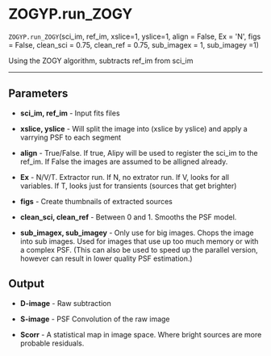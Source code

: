 # ZOGYP.run_ZOGY

`ZOGYP.run_ZOGY`(sci_im, ref_im,  xslice=1, yslice=1, align = False, Ex = 'N', figs = False, clean_sci = 0.75, clean_ref = 0.75, sub_imagex = 1, sub_imagey =1)
  
  Using the ZOGY algorithm, subtracts ref_im from sci_im
  
  ---
  
  ## Parameters
  
   * **sci_im, ref_im** - Input fits files
  
   * **xslice, yslice** - Will split the image into (xslice by yslice) and apply a varrying PSF to each segment
  
   * **align** - True/False. If true, Alipy will be used to register the sci_im to the ref_im. If False the images are assumed to be alligned already.
  
   * **Ex** - N/V/T. Extractor run. If N, no extrator run. If V, looks for all variables. If T, looks just for transients (sources that get brighter)
  
   * **figs** - Create thumbnails of extracted sources
   
   * **clean_sci, clean_ref** - Between 0 and 1. Smooths the PSF model.
  
   * **sub_imagex, sub_imagey** - Only use for big images. Chops the image into sub images. Used for images that use up too much memory or with a complex PSF. (This can also be used to speed up the parallel version, however can result in lower quality PSF estimation.)
  
  ## Output
  
   * **D-image** - Raw subtraction
   
   * **S-image** - PSF Convolution of the raw image
   
   * **Scorr** - A statistical map in image space. Where bright sources are more probable residuals.
   
  
  
  
